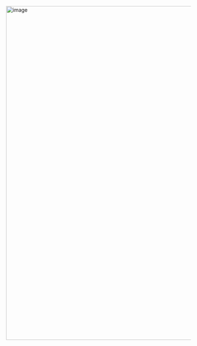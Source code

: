 <img width="1733" height="911" alt="image" src="https://github.com/user-attachments/assets/cd262966-322f-4832-82dd-b6ffb3c8fb79" />
